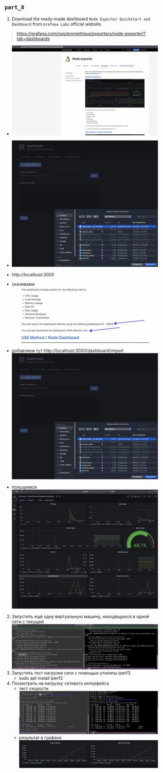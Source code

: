 
## `part_8`
1. Download the ready-made dashboard `Node Exporter Quickstart and Dashboard` from `Grafana Labs` official website. 
  > https://grafana.com/oss/prometheus/exporters/node-exporter/?tab=dashboards
  - ![](../../misc/images/8.01.png)

  - ![](../../misc/images/8.03.png)

  - http://localhost:3000
  - скачиваем ![](../../misc/images/8.02.png)
  - добавляем тут http://localhost:3000/dashboard/import ![](../../misc/images/8.03.png)
  - пользуемся ![](../../misc/images/8.04.png)
2. Запустить ещё одну виртуальную машину, находящуюся в одной сети с текущей ![](../../misc/images/8.05.png)
3. Запустить тест нагрузки сети с помощью утилиты iperf3
    - sudo apt install iperf3
4. Посмотреть на нагрузку сетевого интерфейса
    - тест скорости![](../../misc/images/8.06.png)
    - результат в графане ![](../../misc/images/8.07.png)
